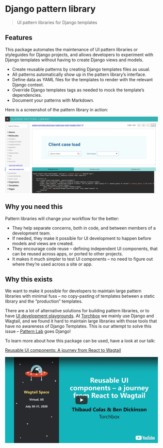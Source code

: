 # Django pattern library

> UI pattern libraries for Django templates

## Features

This package automates the maintenance of UI pattern libraries or styleguides for Django projects, and allows developers to experiment with Django templates without having to create Django views and models.

- Create reusable patterns by creating Django templates files as usual.
- All patterns automatically show up in the pattern library’s interface.
- Define data as YAML files for the templates to render with the relevant Django context.
- Override Django templates tags as needed to mock the template’s dependencies.
- Document your patterns with Markdown.

Here is a screenshot of the pattern library in action:

[![Screenshot of the pattern library UI, with navigation, pattern rendering, and configuration](images/pattern-library-screenshot.webp)](images/pattern-library-screenshot.webp)

## Why you need this

Pattern libraries will change your workflow for the better:

- They help separate concerns, both in code, and between members of a development team.
- If needed, they make it possible for UI development to happen before models and views are created.
- They encourage code reuse – defining independent UI components, that can be reused across apps, or ported to other projects.
- It makes it much simpler to test UI components – no need to figure out where they’re used across a site or app.

## Why this exists

We want to make it possible for developers to maintain large pattern libraries with minimal fuss – no copy-pasting of templates between a static library and the “production” templates.

There are a lot of alternative solutions for building pattern libraries, or to have [UI development playgrounds](https://www.componentdriven.org/).
At [Torchbox](https://torchbox.com/) we mainly use Django and Wagtail, and we found it hard to maintain large libraries with those tools that have no awareness of Django Templates.
This is our attempt to solve this issue – [Pattern Lab](http://patternlab.io/) goes Django!

To learn more about how this package can be used, have a look at our talk:

[Reusable UI components: A journey from React to Wagtail](https://www.youtube.com/watch?v=isrOufI7TKc)

[![Reusable UI components: A journey from React to Wagtail](images/pattern-library-talk-youtube.webp)](https://www.youtube.com/watch?v=isrOufI7TKc)

